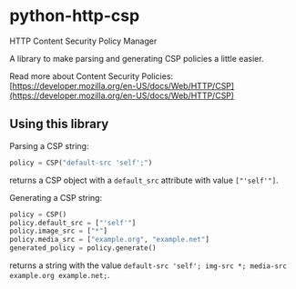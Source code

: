 # python-http-csp
HTTP Content Security Policy Manager

A library to make parsing and generating CSP policies a little easier.

Read more about Content Security Policies: [https://developer.mozilla.org/en-US/docs/Web/HTTP/CSP](https://developer.mozilla.org/en-US/docs/Web/HTTP/CSP)


## Using this library

Parsing a CSP string:

```python
policy = CSP("default-src 'self';")
```
returns a CSP object with a `default_src` attribute with value `["'self'"]`.

Generating a CSP string:

```python
policy = CSP()
policy.default_src = ["'self'"]
policy.image_src = ["*"]
policy.media_src = ["example.org", "example.net"]
generated_policy = policy.generate()
```
returns a string with the value `default-src 'self'; img-src *; media-src example.org example.net;`.